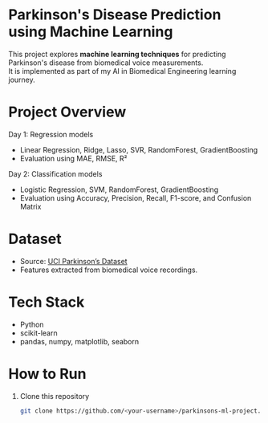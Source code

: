 # Parkinson's Disease Prediction using Machine Learning  

This project explores **machine learning techniques** for predicting Parkinson's disease from biomedical voice measurements.  
It is implemented as part of my AI in Biomedical Engineering learning journey.  

#  Project Overview
Day 1: Regression models  
  - Linear Regression, Ridge, Lasso, SVR, RandomForest, GradientBoosting  
  - Evaluation using MAE, RMSE, R²  

  Day 2: Classification models  
  - Logistic Regression, SVM, RandomForest, GradientBoosting  
  - Evaluation using Accuracy, Precision, Recall, F1-score, and Confusion Matrix  

#  Dataset
- Source: [UCI Parkinson’s Dataset](https://archive.ics.uci.edu/ml/datasets/parkinsons)  
- Features extracted from biomedical voice recordings.  
#  Tech Stack
- Python  
- scikit-learn  
- pandas, numpy, matplotlib, seaborn  
# How to Run
1. Clone this repository  
   ```bash
   git clone https://github.com/<your-username>/parkinsons-ml-project.git
